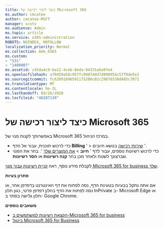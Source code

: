 ```yaml
---
title: כיצד ליצור רכישה של Microsoft 365
ms.author: cmcatee
author: cmcatee-MSFT
manager: scotv
ms.audience: Admin
ms.topic: article
ms.service: o365-administration
ROBOTS: NOINDEX, NOFOLLOW
localization_priority: Normal
ms.collection: Adm_O365
ms.custom:
- "531"
- "1400007"
ms.assetid: c45da4c9-ba12-4ceb-8eda-94331a6a97e4
ms.openlocfilehash: a70459a58c957fc9987ddd7d990954c57f9de5e2
ms.sourcegitcommit: fc62091696591175280c02c29876530d485c7871
ms.translationtype: MT
ms.contentlocale: he-IL
ms.lasthandoff: 09/26/2020
ms.locfileid: "48287139"
---
```

# <a name="how-to-make-a-microsoft-365-purchase"></a>כיצד ליצור רכישה של Microsoft 365

באפשרותך לקנות מנוי של Microsoft 365 במרכז הניהול.
  
- כדי לרכוש תוכנית, עבור אל הדף **Billing** ' \> [שירותי רכישה](https://go.microsoft.com/fwlink/p/?linkid=868433) בנושא חיובים '.
- כדי לרכוש רשיונות נוספים, עבור לדף ' **חיוב** \> [את המוצרים שלך](https://go.microsoft.com/fwlink/p/?linkid=842054) '. בחר את המנוי שברצונך לשנות ולאחר מכן בחר **קנה רשיונות** או **הסר רשיונות**.
  
לקבלת מידע נוסף, ראה [קניית רשיונות עבור מנוי Microsoft 365 for business שלך](https://docs.microsoft.com/microsoft-365/commerce/licenses/buy-licenses#buy-or-remove-licenses-for-your-business-subscription).

**פתרון בעיות**

אם אתה נתקל בבעיות בטעינת הדף, נסה לפתוח את דף האינטרנט בדפדפן אחר, או נסה לפתוח את הדף בחלון דפדפן פרטי, כגון חלון InPrivate ב- Microsoft Edge או חלון גלישה בסתר ב- Google Chrome.

**משאבים נוספים**
  
- [הקצאת רשיונות למשתמשים ב-Microsoft 365 for business](https://docs.microsoft.com/microsoft-365/admin/add-users/add-users)
- [ביטול Microsoft 365 for Business](https://docs.microsoft.com/microsoft-365/commerce/subscriptions/cancel-your-subscription)